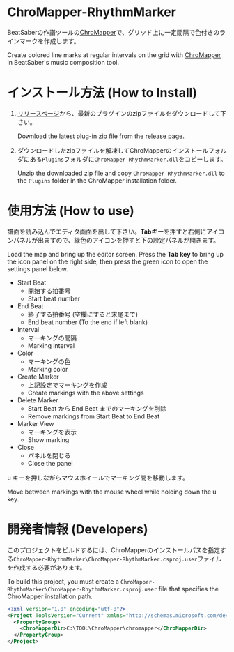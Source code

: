 # ChroMapper-RhythmMarker

BeatSaberの作譜ツールの[ChroMapper](https://github.com/Caeden117/ChroMapper)で、グリッド上に一定間隔で色付きのラインマークを作成します。

Create colored line marks at regular intervals on the grid with [ChroMapper](https://github.com/Caeden117/ChroMapper) in BeatSaber's music composition tool.


# インストール方法 (How to Install)

1. [リリースページ](https://github.com/rynan4818/ChroMapper-RhythmMarker/releases)から、最新のプラグインのzipファイルをダウンロードして下さい。

    Download the latest plug-in zip file from the [release page](https://github.com/rynan4818/ChroMapper-RhythmMarker/releases).

2. ダウンロードしたzipファイルを解凍してChroMapperのインストールフォルダにある`Plugins`フォルダに`ChroMapper-RhythmMarker.dll`をコピーします。

    Unzip the downloaded zip file and copy `ChroMapper-RhythmMarker.dll` to the `Plugins` folder in the ChroMapper installation folder.

# 使用方法 (How to use)

譜面を読み込んでエディタ画面を出して下さい。**Tabキー**を押すと右側にアイコンパネルが出ますので、緑色のアイコンを押すと下の設定パネルが開きます。

Load the map and bring up the editor screen. Press the **Tab key** to bring up the icon panel on the right side, then press the green icon to open the settings panel below.


- Start Beat
    - 開始する拍番号
    - Start beat number
- End Beat
    - 終了する拍番号 (空欄にすると末尾まで)
    - End beat number (To the end if left blank)
- Interval
    - マーキングの間隔
    - Marking interval
- Color
    - マーキングの色
    - Marking color
- Create Marker
    - 上記設定でマーキングを作成
    - Create markings with the above settings
- Delete Marker
    - Start Beat から End Beat までのマーキングを削除
    - Remove markings from Start Beat to End Beat
- Marker View
    - マーキングを表示
    - Show marking
- Close
    - パネルを閉じる
    - Close the panel

u キーを押しながらマウスホイールでマーキング間を移動します。

Move between markings with the mouse wheel while holding down the u key.
# 開発者情報 (Developers)
このプロジェクトをビルドするには、ChroMapperのインストールパスを指定する`ChroMapper-RhythmMarker\ChroMapper-RhythmMarker.csproj.user`ファイルを作成する必要があります。

To build this project, you must create a `ChroMapper-RhythmMarker\ChroMapper-RhythmMarker.csproj.user` file that specifies the ChroMapper installation path.

```xml
<?xml version="1.0" encoding="utf-8"?>
<Project ToolsVersion="Current" xmlns="http://schemas.microsoft.com/developer/msbuild/2003">
  <PropertyGroup>
    <ChroMapperDir>C:\TOOL\ChroMapper\chromapper</ChroMapperDir>
  </PropertyGroup>
</Project>
```
